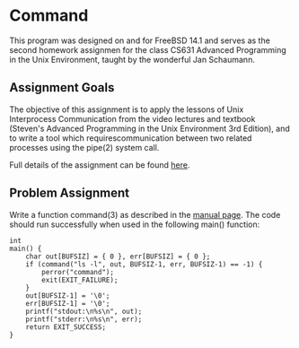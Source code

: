 # Command
This program was designed on and for FreeBSD 14.1 and serves as the second homework assignmen for the class CS631 Advanced Programming in the Unix Environment, taught by the wonderful Jan Schaumann.

## Assignment Goals
The objective of this assignment is to apply the lessons of Unix Interprocess Communication from the video lectures and textbook (Steven's Advanced Programming in the Unix Environment 3rd Edition), and to write a tool which requirescommunication between two related processes using the pipe(2) system call.

Full details of the assignment can be found [here](https://stevens.netmeister.org/631/f23-hw2.html).


## Problem Assignment
Write a function command(3) as described in the [manual page](https://stevens.netmeister.org/631/command.pdf). The code should run successfully when used in the following main() function:

```
int
main() {
	char out[BUFSIZ] = { 0 }, err[BUFSIZ] = { 0 };
	if (command("ls -l", out, BUFSIZ-1, err, BUFSIZ-1) == -1) {
		perror("command");
		exit(EXIT_FAILURE);
	}
	out[BUFSIZ-1] = '\0';
	err[BUFSIZ-1] = '\0';
	printf("stdout:\n%s\n", out);
	printf("stderr:\n%s\n", err);
	return EXIT_SUCCESS;
}
```

